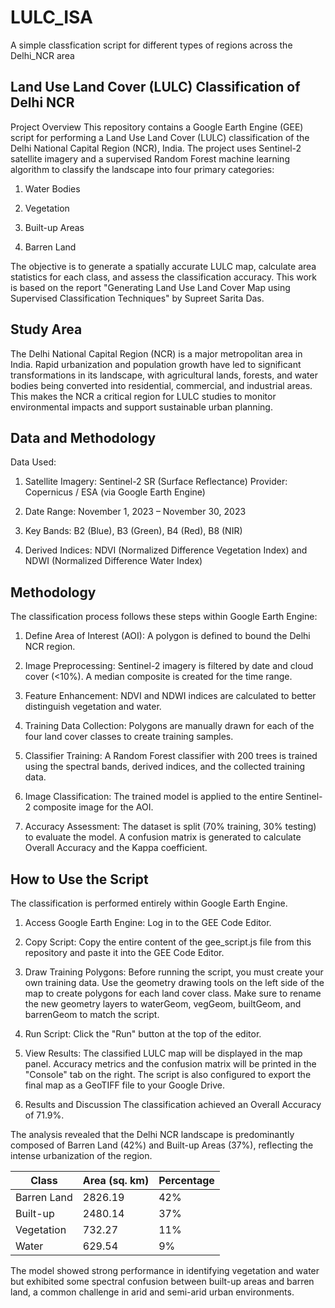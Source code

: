 # LULC_ISA
A simple classfication script for different types of regions across the Delhi_NCR area

## Land Use Land Cover (LULC) Classification of Delhi NCR
Project Overview
This repository contains a Google Earth Engine (GEE) script for performing a Land Use Land Cover (LULC) classification of the Delhi National Capital Region (NCR), India. The project uses Sentinel-2 satellite imagery and a supervised Random Forest machine learning algorithm to classify the landscape into four primary categories:
1. Water Bodies

2. Vegetation

3. Built-up Areas

4. Barren Land

The objective is to generate a spatially accurate LULC map, calculate area statistics for each class, and assess the classification accuracy. This work is based on the report "Generating Land Use Land Cover Map using Supervised Classification Techniques" by Supreet Sarita Das.

## Study Area
The Delhi National Capital Region (NCR) is a major metropolitan area in India. Rapid urbanization and population growth have led to significant transformations in its landscape, with agricultural lands, forests, and water bodies being converted into residential, commercial, and industrial areas. This makes the NCR a critical region for LULC studies to monitor environmental impacts and support sustainable urban planning.

## Data and Methodology
Data Used: 
1. Satellite Imagery: Sentinel-2 SR (Surface Reflectance)
    Provider: Copernicus / ESA (via Google Earth Engine)

2. Date Range: November 1, 2023 – November 30, 2023

3. Key Bands: B2 (Blue), B3 (Green), B4 (Red), B8 (NIR)

4. Derived Indices: NDVI (Normalized Difference Vegetation Index) and NDWI (Normalized Difference Water Index)

## Methodology
The classification process follows these steps within Google Earth Engine:

1. Define Area of Interest (AOI): A polygon is defined to bound the Delhi NCR region.

2. Image Preprocessing: Sentinel-2 imagery is filtered by date and cloud cover (<10%). A median composite is created for the time range.

3. Feature Enhancement: NDVI and NDWI indices are calculated to better distinguish vegetation and water.

4. Training Data Collection: Polygons are manually drawn for each of the four land cover classes to create training samples.

5. Classifier Training: A Random Forest classifier with 200 trees is trained using the spectral bands, derived indices, and the collected training data.

6. Image Classification: The trained model is applied to the entire Sentinel-2 composite image for the AOI.

7. Accuracy Assessment: The dataset is split (70% training, 30% testing) to evaluate the model. A confusion matrix is generated to calculate Overall Accuracy and the Kappa coefficient.

## How to Use the Script
The classification is performed entirely within Google Earth Engine.

1. Access Google Earth Engine: Log in to the GEE Code Editor.

2. Copy Script: Copy the entire content of the gee_script.js file from this repository and paste it into the GEE Code Editor.

3. Draw Training Polygons: Before running the script, you must create your own training data. Use the geometry drawing tools on the left side of the map to create polygons for each land cover class. Make sure to rename the new geometry layers to waterGeom, vegGeom, builtGeom, and barrenGeom to match the script.

4. Run Script: Click the "Run" button at the top of the editor.

5. View Results: The classified LULC map will be displayed in the map panel. Accuracy metrics and the confusion matrix will be printed in the "Console" tab on the right. The script is also configured to export the final map as a GeoTIFF file to your Google Drive.

6. Results and Discussion
The classification achieved an Overall Accuracy of 71.9%.

The analysis revealed that the Delhi NCR landscape is predominantly composed of Barren Land (42%) and Built-up Areas (37%), reflecting the intense urbanization of the region.

| Class | Area (sq. km)| Percentage |
|-------|--------------|------------|
|Barren Land| 2826.19 | 42% |
|Built-up | 2480.14 | 37% |
| Vegetation | 732.27 | 11% |
| Water | 629.54 | 9% |

The model showed strong performance in identifying vegetation and water but exhibited some spectral confusion between built-up areas and barren land, a common challenge in arid and semi-arid urban environments.